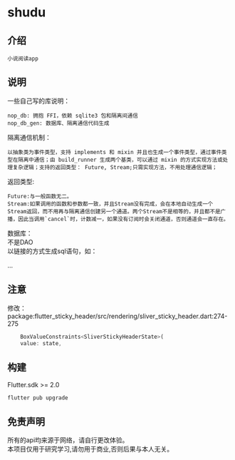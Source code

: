 # shudu

## 介绍

    小说阅读app

## 说明
一些自己写的库说明：

    nop_db: 拥抱 FFI，依赖 sqlite3 包和隔离间通信
    nop_db_gen: 数据库、隔离通信代码生成

隔离通信机制：

    以抽象类为事件类型，支持 implements 和 mixin 并且也生成一个事件类型，通过事件类型在隔离中通信；由 build_runner 生成两个基类，可以通过 mixin 的方式实现方法或处理复杂逻辑；支持的返回类型： Future, Stream;只需实现方法，不用处理通信逻辑；

返回类型:

    Future:与一般函数无二。
    Stream:如果调用的函数和参数都一致，并且Stream没有完成，会在本地自动生成一个Stream返回，而不用再与隔离通信创建另一个通道。两个Stream不是相等的，并且都不是广播，因此当调用`cancel`时，计数减一，如果没有订阅时会关闭通道，否则通道会一直存在。

数据库：  
不是DAO  
以链接的方式生成sql语句，如：
    
    

          
...

## 注意
修改：package:flutter_sticky_header/src/rendering/sliver_sticky_header.dart:274-275


```dart
    BoxValueConstraints<SliverStickyHeaderState>(
    value: state,
```
## 构建
Flutter.sdk >= 2.0

    flutter pub upgrade

## 免责声明

所有的api均来源于网络，请自行更改体验。  
本项目仅用于研究学习,请勿用于商业,否则后果与本人无关。
